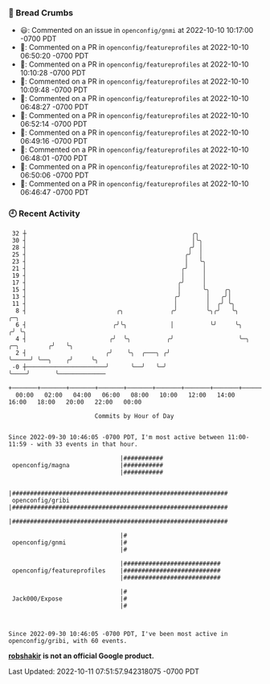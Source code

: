 ### 🍞 Bread Crumbs

 * 😃: Commented on an issue in `openconfig/gnmi` at 2022-10-10 10:17:00 -0700 PDT
 * 💬: Commented on a PR in  `openconfig/featureprofiles` at 2022-10-10 06:50:20 -0700 PDT
 * 💬: Commented on a PR in  `openconfig/featureprofiles` at 2022-10-10 10:10:28 -0700 PDT
 * 💬: Commented on a PR in  `openconfig/featureprofiles` at 2022-10-10 10:09:48 -0700 PDT
 * 💬: Commented on a PR in  `openconfig/featureprofiles` at 2022-10-10 06:48:27 -0700 PDT
 * 💬: Commented on a PR in  `openconfig/featureprofiles` at 2022-10-10 06:52:14 -0700 PDT
 * 💬: Commented on a PR in  `openconfig/featureprofiles` at 2022-10-10 06:49:16 -0700 PDT
 * 💬: Commented on a PR in  `openconfig/featureprofiles` at 2022-10-10 06:48:01 -0700 PDT
 * 💬: Commented on a PR in  `openconfig/featureprofiles` at 2022-10-10 06:50:06 -0700 PDT
 * 💬: Commented on a PR in  `openconfig/featureprofiles` at 2022-10-10 06:46:47 -0700 PDT

### 🕘 Recent Activity
```
 32 ┼                                              ╭╮
 30 ┤                                              │╰╮
 28 ┤                                             ╭╯ │
 25 ┤                                            ╭╯  │
 23 ┤                                            │   ╰╮
 21 ┤                                           ╭╯    │
 19 ┤                                           │     │
 17 ┤                                          ╭╯     │
 15 ┤                                          │      ╰╮    ╭╮
 13 ┤                                         ╭╯       │   ╭╯│
 11 ┤                                         │        │  ╭╯ ╰╮
  8 ┤                         ╭╮             ╭╯        ╰╮╭╯   ╰╮                     ╭─╮
  6 ┤                        ╭╯╰╮            │          ╰╯     ╰╮                   ╭╯ ╰╮
  4 ┤                       ╭╯  ╰╮          ╭╯                  ╰─╮     ╭─╮        ╭╯   ╰╮
  2 ┤                      ╭╯    ╰╮  ╭───╮ ╭╯                     ╰─────╯ ╰──╮    ╭╯     ╰╮
 -0 ┼──────────────────────╯      ╰──╯   ╰─╯                                 ╰────╯       ╰─────────────
    +───────+───────+───────+───────+───────+───────+───────+───────+───────+───────+───────+───────+────
  00:00   02:00   04:00   06:00   08:00   10:00   12:00   14:00   16:00   18:00   20:00   22:00   00:00   

						Commits by Hour of Day


Since 2022-09-30 10:46:05 -0700 PDT, I'm most active between 11:00-11:59 - with 33 events in that hour.

```



```
                               |###########
 openconfig/magna              |###########
                               |###########

                               |############################################################
 openconfig/gribi              |############################################################
                               |############################################################

                               |#
 openconfig/gnmi               |#
                               |#

                               |###########################
 openconfig/featureprofiles    |###########################
                               |###########################

                               |#
 Jack000/Expose                |#
                               |#



Since 2022-09-30 10:46:05 -0700 PDT, I've been most active in openconfig/gribi, with 60 events.

```
**[robshakir](mailto:robjs@google.com) is not an official Google product.**  


Last Updated: 2022-10-11 07:51:57.942318075 -0700 PDT
